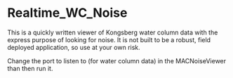 # Realtime_WC_Noise
This is a quickly written viewer of Kongsberg water column data with the express purpose of looking for noise.  It is not built to 
be a robust, field deployed application, so use at your own risk.

Change the port to listen to (for water column data) in the MACNoiseViewer than then run it.

